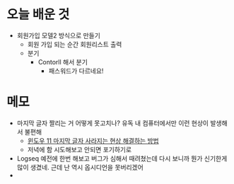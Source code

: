 # 오늘 배운 것
- 회원가입 모델2 방식으로 만들기
	- 회원 가입 되는 순간 회원리스트 출력
	- 분기
		- Contorll 해서 분기
			- 패스워드가 다르네요!

# 메모
- 마지막 글자 짤리는 거 어떻게 못고치나? 유독 내 컴퓨터에서만 이런 현상이 발생해서 불편해
	- [윈도우 11 마지막 글자 사라지는 현상 해결하는 방법](https://addplus.tistory.com/entry/Windows11-%EC%9C%88%EB%8F%84%EC%9A%B011-%ED%82%A4%EB%B3%B4%EB%93%9C-%EC%9E%85%EB%A0%A5-%EC%8B%9C-%EB%A7%88%EC%A7%80%EB%A7%89-%EA%B8%80%EC%9E%90-%EC%82%AC%EB%9D%BC%EC%A7%80%EB%8A%94-%ED%98%84%EC%83%81-%ED%95%B4%EA%B2%B0%ED%95%98%EB%8A%94-%EB%B0%A9%EB%B2%95)
	- 저녁에 함 시도해보고 안되면 포기하기로
- Logseq 예전에 한번 해보고 버그가 심해서 때려쳤는데 다시 보니까 뭔가 신기한게 많이 생겼네. 근데 난 역시 옵시디언을 못버리겠어
- 